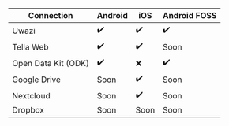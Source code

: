 | **Connection** | **Android**| **iOS** | **Android FOSS** |
|------|------|-----|-----|
|Uwazi|✔️|✔️|✔️|
|Tella Web|✔️|✔️| Soon |
|Open Data Kit (ODK)|✔️|❌|✔️|
|Google Drive | Soon |✔️| Soon|
|Nextcloud | Soon |✔️| Soon|
|Dropbox | Soon | Soon | Soon|

